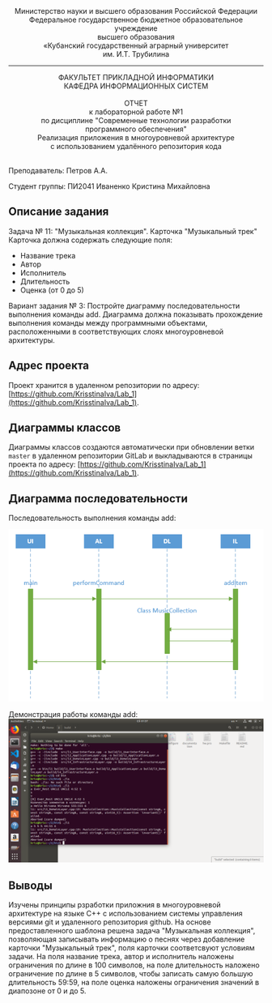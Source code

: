 <div align="center">
Министерство науки и высшего образования Российской Федерации <br />
Федеральное государственное бюджетное образовательное учреждение <br />
высшего образования <br />
«Кубанский государственный аграрный университет <br />
им. И.Т. Трубилина
</div>
<hr />
<div align="center">
ФАКУЛЬТЕТ ПРИКЛАДНОЙ ИНФОРМАТИКИ <br />
КАФЕДРА ИНФОРМАЦИОННЫХ СИСТЕМ
</div>
<br />
<div align="center">
ОТЧЕТ <br />
к лабораторной работе №1 <br />
по дисциплине "Современные технологии разработки <br />
программного обеспечения" <br />
Реализация приложения в многоуровневой архитектуре <br />
с использованием удалённого репозитория кода
</div>
<br />

Преподаватель: Петров А.А.

Студент группы: ПИ2041 Иваненко Кристина Михайловна

## Описание задания

Задача № 11: "Музыкальная коллекция".
Карточка "Музыкальный трек"
Карточка должна содержать следующие поля:
- Название трека
- Автор
- Исполнитель
- Длительность
- Оценка (от 0 до 5)

Вариант задания № 3: Постройте диаграмму последовательности выполнения команды add. Диаграмма должна показывать прохождение выполнения команды между программными объектами, расположенными в соответствующих слоях многоуровневой архитектуры.

## Адрес проекта

Проект хранится в удаленном репозитории по адресу: [https://github.com/KrisstinaIva/Lab_1](https://github.com/KrisstinaIva/Lab_1).

## Диаграммы классов

Диаграммы классов создаются автоматически при обновлении ветки `master` в удаленном репозитории GitLab и выкладываются в страницы проекта по адресу: [https://github.com/KrisstinaIva/Lab_1](https://github.com/KrisstinaIva/Lab_1).

## Диаграмма последовательности

Последовательность выполнения команды add:

![Последовательность выполнения команды add](doc/add.png)

Демонстрация работы команды add:
![Демонстрация работы команды add](doc/demonstrate.png)


## Выводы

Изучены принципы рзработки приложния в многоуровневой архитектуре на языке С++ с использованием системы управления версиями git и удаленного репозитория github. На основе предоставленного шаблона решена задача "Музыкальная коллекция", позволяющая записывать информацию о песнях через добавление карточки "Музыкальный трек", поля карточки соответсвуют условиям задачи. На поля название трека, автор и исполнитель наложены ограничения по длине в 100 символов, на поле длительность наложено ограничение по длине в 5 символов, чтобы записать самую большую длительность 59:59, на поле оценка наложены ограничения значений в диапозоне от 0 и до 5.
